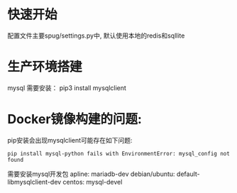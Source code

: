 # 快速开始
配置文件主要spug/settings.py中, 默认使用本地的redis和sqllite


# 生产环境搭建
mysql 需要安装：
pip3 install  mysqlclient


# Docker镜像构建的问题:
pip安装会出现mysqlclient可能存在如下问题:
```
pip install mysql-python fails with EnvironmentError: mysql_config not found
```
需要安装mysql开发包
apline: mariadb-dev
debian/ubuntu: default-libmysqlclient-dev
centos: mysql-devel
